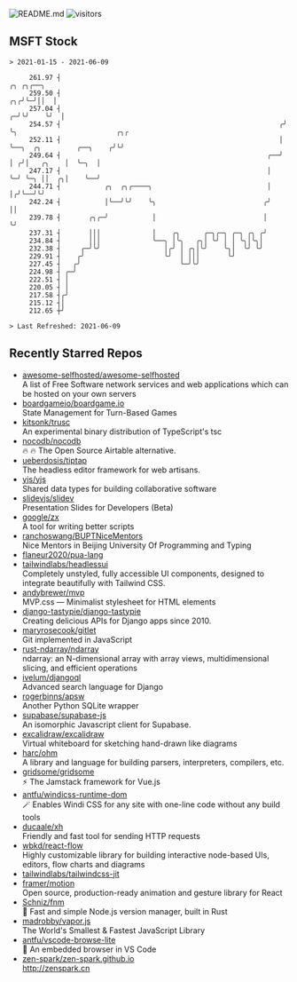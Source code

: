 ![README.md](https://github.com/Gerhut/Gerhut/workflows/README.md/badge.svg)
![visitors](https://visitors.vercel.app/Gerhut/Gerhut?token=8cf69d1f6813d272ef062726b6070c9be4ff72038cfe5a7ded7384a8da65d866)

## MSFT Stock

```
> 2021-01-15 - 2021-06-09

     261.97 ┤                                                             ╭╮ ╭╮╭──╮                              
     259.50 ┤                                                          ╭╮╭╯╰─╯││  │                              
     257.04 ┤                                                        ╭─╯╰╯    ╰╯  │                              
     254.57 ┤                                                       ╭╯            ╰╮                         ╭╮╭ 
     252.11 ┤                                                       │              ╰──╮  ╭╮         ╭──╮    ╭╯╰╯ 
     249.64 ┤                                                    ╭──╯                 │ ╭╯│   ╭╮    │  ╰─╮  │    
     247.17 ┤                                                    │                    ╰─╯ ╰─╮ ││  ╭╮│    ╰──╯    
     244.71 ┤           ╭╮  ╭╮╭────╮                             │                          │╭╯╰──╯╰╯            
     242.24 ┤           │╰──╯╰╯    ╰╮                           ╭╯                          ││                   
     239.78 ┤       ╭╮╭─╯           │                           │                           ╰╯                   
     237.31 ┤       │││             │    ╭╮      ╭─╮╭─╮ ╭─╮ ╭╮ ╭╯                                                
     234.84 ┤       │││             ╰──╮ │╰╮   ╭╮│ ╰╯ │ │ ╰╮│╰╮│                                                 
     232.38 ┤     ╭─╯╰╯                │╭╯ │ ╭╮│╰╯    ╰╮│  ╰╯ ╰╯                                                 
     229.91 ┤    ╭╯                    ╰╯  │ │││       ╰╯                                                        
     227.45 ┤   ╭╯                         ╰─╯╰╯                                                                 
     224.98 ┤ ╭─╯                                                                                                
     222.51 ┤ │                                                                                                  
     220.05 ┤ │                                                                                                  
     217.58 ┤╭╯                                                                                                  
     215.12 ┤│                                                                                                   
     212.65 ┼╯                                                                                                   

> Last Refreshed: 2021-06-09
```

## Recently Starred Repos

- [awesome-selfhosted/awesome-selfhosted](https://github.com/awesome-selfhosted/awesome-selfhosted)  
  A list of Free Software network services and web applications which can be hosted on your own servers
- [boardgameio/boardgame.io](https://github.com/boardgameio/boardgame.io)  
  State Management for Turn-Based Games
- [kitsonk/trusc](https://github.com/kitsonk/trusc)  
  An experimental binary distribution of TypeScript's tsc
- [nocodb/nocodb](https://github.com/nocodb/nocodb)  
  🔥 🔥  The Open Source Airtable alternative. 
- [ueberdosis/tiptap](https://github.com/ueberdosis/tiptap)  
  The headless editor framework for web artisans.
- [yjs/yjs](https://github.com/yjs/yjs)  
  Shared data types for building collaborative software
- [slidevjs/slidev](https://github.com/slidevjs/slidev)  
  Presentation Slides for Developers (Beta)
- [google/zx](https://github.com/google/zx)  
  A tool for writing better scripts
- [ranchoswang/BUPTNiceMentors](https://github.com/ranchoswang/BUPTNiceMentors)  
  Nice Mentors in Beijing University Of Programming and Typing 
- [flaneur2020/pua-lang](https://github.com/flaneur2020/pua-lang)  
- [tailwindlabs/headlessui](https://github.com/tailwindlabs/headlessui)  
  Completely unstyled, fully accessible UI components, designed to integrate beautifully with Tailwind CSS.
- [andybrewer/mvp](https://github.com/andybrewer/mvp)  
  MVP.css — Minimalist stylesheet for HTML elements
- [django-tastypie/django-tastypie](https://github.com/django-tastypie/django-tastypie)  
  Creating delicious APIs for Django apps since 2010.
- [maryrosecook/gitlet](https://github.com/maryrosecook/gitlet)  
  Git implemented in JavaScript
- [rust-ndarray/ndarray](https://github.com/rust-ndarray/ndarray)  
  ndarray: an N-dimensional array with array views, multidimensional slicing, and efficient operations
- [ivelum/djangoql](https://github.com/ivelum/djangoql)  
  Advanced search language for Django
- [rogerbinns/apsw](https://github.com/rogerbinns/apsw)  
  Another Python SQLite wrapper
- [supabase/supabase-js](https://github.com/supabase/supabase-js)  
  An isomorphic Javascript client for Supabase.
- [excalidraw/excalidraw](https://github.com/excalidraw/excalidraw)  
  Virtual whiteboard for sketching hand-drawn like diagrams
- [harc/ohm](https://github.com/harc/ohm)  
  A library and language for building parsers, interpreters, compilers, etc.
- [gridsome/gridsome](https://github.com/gridsome/gridsome)  
  ⚡️ The Jamstack framework for Vue.js
- [antfu/windicss-runtime-dom](https://github.com/antfu/windicss-runtime-dom)  
  🪄 Enables Windi CSS for any site with one-line code without any build tools 
- [ducaale/xh](https://github.com/ducaale/xh)  
  Friendly and fast tool for sending HTTP requests
- [wbkd/react-flow](https://github.com/wbkd/react-flow)  
  Highly customizable library for building interactive node-based UIs, editors, flow charts and diagrams 
- [tailwindlabs/tailwindcss-jit](https://github.com/tailwindlabs/tailwindcss-jit)  
- [framer/motion](https://github.com/framer/motion)  
  Open source, production-ready animation and gesture library for React
- [Schniz/fnm](https://github.com/Schniz/fnm)  
  🚀 Fast and simple Node.js version manager, built in Rust
- [madrobby/vapor.js](https://github.com/madrobby/vapor.js)  
  The World's Smallest & Fastest JavaScript Library
- [antfu/vscode-browse-lite](https://github.com/antfu/vscode-browse-lite)  
  🚀 An embedded browser in VS Code
- [zen-spark/zen-spark.github.io](https://github.com/zen-spark/zen-spark.github.io)  
  http://zenspark.cn
